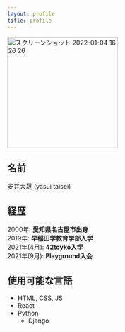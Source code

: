 ```yaml
---
layout: profile
title: profile
---
```


<img width="250" alt="スクリーンショット 2022-01-04 16 26 26" src="https://user-images.githubusercontent.com/78260526/148023836-bd093d0f-82a8-4e39-9dc8-7ad09ff79765.png">

## 名前
安井大晟 (yasui taisei)  

## 経歴
2000年: **愛知県名古屋市出身**  
2019年: **早稲田学教育学部入学**   
2021年(4月): **42toyko入学**  
2021年(9月): **Playground入会**  

## 使用可能な言語
- HTML, CSS, JS
- React
- Python
  - Django


